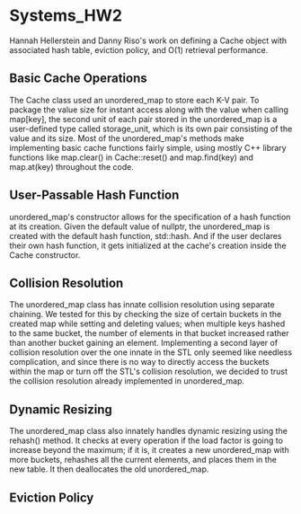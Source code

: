 # Systems\_HW2

Hannah Hellerstein and Danny Riso's work on defining a Cache object with associated hash table, eviction policy,
and O(1) retrieval performance.

## Basic Cache Operations

The Cache class used an unordered\_map to store each K-V pair. To package the value size for instant access along
with the value when calling map[key], the second unit of each pair stored in the unordered\_map is a
user-defined type called storage\_unit, which is its own pair consisting of the value and its size. Most of
the unordered\_map's methods make implementing basic cache functions fairly simple, using mostly C++ library
functions like map.clear() in Cache::reset() and map.find(key) and map.at(key) throughout the code.

## User-Passable Hash Function

unordered\_map's constructor allows for the specification of a hash function at its creation. Given the
default value of nullptr, the unordered\_map is created with the default hash function, std::hash. And
if the user declares their own hash function, it gets initialized at the cache's creation inside the
Cache constructor.

## Collision Resolution

The unordered\_map class has innate collision resolution using separate chaining. We tested for this
by checking the size of certain buckets in the created map while setting and deleting values; when
multiple keys hashed to the same bucket, the number of elements in that bucket increased rather than
another bucket gaining an element. Implementing a second layer of collision resolution over the one
innate in the STL only seemed like needless complication, and since there is no way to directly access
the buckets within the map or turn off the STL's collision resolution, we decided to trust the
collision resolution already implemented in unordered\_map.

## Dynamic Resizing

The unordered\_map class also innately handles dynamic resizing using the rehash() method. It checks
at every operation if the load factor is going to increase beyond the maximum; if it is, it creates a
new unordered\_map with more buckets, rehashes all the current elements, and places them in the new 
table. It then deallocates the old unordered\_map.

## Eviction Policy


